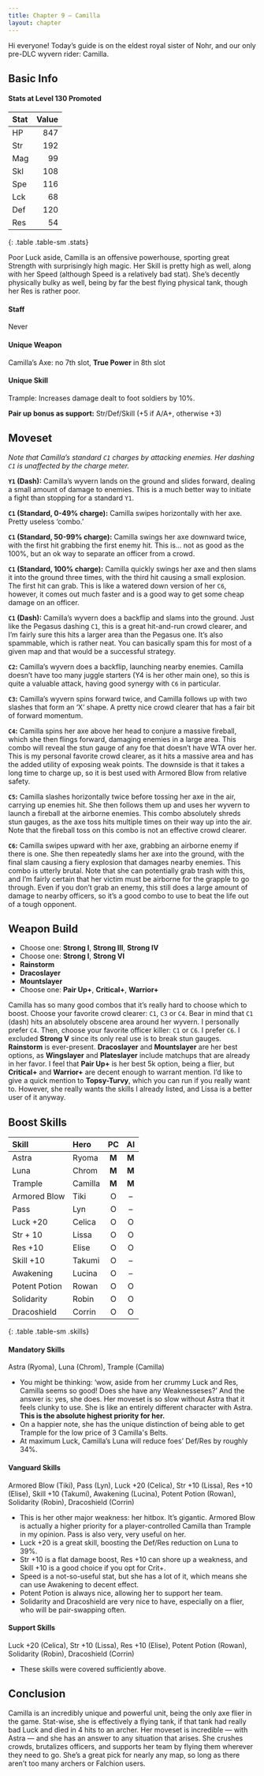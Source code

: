 ```yaml
---
title: Chapter 9 — Camilla
layout: chapter
---
```


Hi everyone! Today’s guide is on the eldest royal sister of Nohr, and our only pre-DLC wyvern rider: Camilla.

## Basic Info

#### Stats at Level 130 Promoted

| Stat | Value |
| :--- | ----: |
| HP   |   847 |
| Str  |   192 |
| Mag  |    99 |
| Skl  |   108 |
| Spe  |   116 |
| Lck  |    68 |
| Def  |   120 |
| Res  |    54 |
{: .table .table-sm .stats}

Poor Luck aside, Camilla is an offensive powerhouse, sporting great Strength with surprisingly high magic. Her Skill is pretty high as well, along with her Speed (although Speed is a relatively bad stat). She’s decently physically bulky as well, being by far the best flying physical tank, though her Res is rather poor.

#### Staff

Never

#### Unique Weapon

Camilla’s Axe: no 7th slot, **True Power** in 8th slot

#### Unique Skill

Trample: Increases damage dealt to foot soldiers by 10%.

**Pair up bonus as support:** Str/Def/Skill (+5 if A/A+, otherwise +3)

## Moveset

_Note that Camilla’s standard `C1` charges by attacking enemies. Her dashing `C1` is unaffected by the charge meter._

**`Y1` (Dash):** Camilla’s wyvern lands on the ground and slides forward, dealing a small amount of damage to enemies. This is a much better way to initiate a fight than stopping for a standard `Y1`.

**`C1` (Standard, 0-49% charge):** Camilla swipes horizontally with her axe. Pretty useless ‘combo.’

**`C1` (Standard, 50-99% charge):** Camilla swings her axe downward twice, with the first hit grabbing the first enemy hit. This is… not as good as the 100%, but an ok way to separate an officer from a crowd.

**`C1` (Standard, 100% charge):** Camilla quickly swings her axe and then slams it into the ground three times, with the third hit causing a small explosion. The first hit can grab. This is like a watered down version of her `C6`, however, it comes out much faster and is a good way to get some cheap damage on an officer.

**`C1` (Dash):** Camilla’s wyvern does a backflip and slams into the ground. Just like the Pegasus dashing `C1`, this is a great hit-and-run crowd clearer, and I’m fairly sure this hits a larger area than the Pegasus one. It’s also spammable, which is rather neat. You can basically spam this for most of a given map and that would be a successful strategy.

**`C2`:** Camilla’s wyvern does a backflip, launching nearby enemies. Camilla doesn’t have too many juggle starters (Y4 is her other main one), so this is quite a valuable attack, having good synergy with `C6` in particular.

**`C3`:** Camilla’s wyvern spins forward twice, and Camilla follows up with two slashes that form an ‘X’ shape. A pretty nice crowd clearer that has a fair bit of forward momentum.

**`C4`:** Camilla spins her axe above her head to conjure a massive fireball, which she then flings forward, damaging enemies in a large area. This combo will reveal the stun gauge of any foe that doesn’t have WTA over her. This is my personal favorite crowd clearer, as it hits a massive area and has the added utility of exposing weak points. The downside is that it takes a long time to charge up, so it is best used with Armored Blow from relative safety.

**`C5`:** Camilla slashes horizontally twice before tossing her axe in the air, carrying up enemies hit. She then follows them up and uses her wyvern to launch a fireball at the airborne enemies. This combo absolutely shreds stun gauges, as the axe toss hits multiple times on their way up into the air. Note that the fireball toss on this combo is not an effective crowd clearer.

**`C6`:** Camilla swipes upward with her axe, grabbing an airborne enemy if there is one. She then repeatedly slams her axe into the ground, with the final slam causing a fiery explosion that damages nearby enemies. This combo is utterly brutal. Note that she can potentially grab trash with this, and I’m fairly certain that her victim must be airborne for the grapple to go through. Even if you don’t grab an enemy, this still does a large amount of damage to nearby officers, so it’s a good combo to use to beat the life out of a tough opponent.

## Weapon Build

- Choose one: **Strong I**, **Strong III**, **Strong IV**
- Choose one: **Strong I**, **Strong VI**
- **Rainstorm**
- **Dracoslayer**
- **Mountslayer**
- Choose one: **Pair Up+**, **Critical+**, **Warrior+**

Camilla has so many good combos that it’s really hard to choose which to boost. Choose your favorite crowd clearer: `C1`, `C3` or `C4`. Bear in mind that `C1` (dash) hits an absolutely obscene area around her wyvern. I personally prefer `C4`. Then, choose your favorite officer killer: `C1` or `C6`. I prefer `C6`. I excluded **Strong V** since its only real use is to break stun gauges. **Rainstorm** is ever-present. **Dracoslayer** and **Mountslayer** are her best options, as **Wingslayer** and **Plateslayer** include matchups that are already in her favor. I feel that **Pair Up+** is her best 5k option, being a flier, but **Critical+** and **Warrior+** are decent enough to warrant mention. I’d like to give a quick mention to **Topsy-Turvy**, which you can run if you really want to. However, she really wants the skills I already listed, and Lissa is a better user of it anyway.

## Boost Skills

| Skill          | Hero        |  PC   |  AI   |
| :------------- | :---------- | :---: | :---: |
| Astra          | Ryoma       | **M** | **M** |
| Luna           | Chrom       | **M** | **M** |
| Trample        | Camilla     | **M** | **M** |
| Armored Blow   | Tiki        |   O   |   –   |
| Pass           | Lyn         |   O   |   –   |
| Luck +20       | Celica      |   O   |   O   |
| Str + 10       | Lissa       |   O   |   O   |
| Res +10        | Elise       |   O   |   O   |
| Skill +10      | Takumi      |   O   |   –   |
| Awakening      | Lucina      |   O   |   –   |
| Potent Potion  | Rowan       |   O   |   O   |
| Solidarity     | Robin       |   O   |   O   |
| Dracoshield    | Corrin      |   O   |   O   |
{: .table .table-sm .skills}

#### Mandatory Skills

Astra (Ryoma), Luna (Chrom), Trample (Camilla)

- You might be thinking: ‘wow, aside from her crummy Luck and Res, Camilla seems so good! Does she have any Weaknesseses?’ And the answer is: yes, she does. Her moveset is so slow without Astra that it feels clunky to use. She is like an entirely different character with Astra. **This is the absolute highest priority for her.**
- On a happier note, she has the unique distinction of being able to get Trample for the low price of 3 Camilla's Belts.
- At maximum Luck, Camilla’s Luna will reduce foes’ Def/Res by roughly 34%.

#### Vanguard Skills

Armored Blow (Tiki), Pass (Lyn), Luck +20 (Celica), Str +10 (Lissa), Res +10 (Elise), Skill +10 (Takumi), Awakening (Lucina), Potent Potion (Rowan), Solidarity (Robin), Dracoshield (Corrin)

- This is her other major weakness: her hitbox. It’s gigantic. Armored Blow is actually a higher priority for a player-controlled Camilla than Trample in my opinion. Pass is also very, very useful on her.
- Luck +20 is a great skill, boosting the Def/Res reduction on Luna to 39%.
- Str +10 is a flat damage boost, Res +10 can shore up a weakness, and Skill +10 is a good choice if you opt for Crit+.
- Speed is a not-so-useful stat, but she has a lot of it, which means she can use Awakening to decent effect.
- Potent Potion is always nice, allowing her to support her team.
- Solidarity and Dracoshield are very nice to have, especially on a flier, who will be pair-swapping often.

#### Support Skills

Luck +20 (Celica), Str +10 (Lissa), Res +10 (Elise), Potent Potion (Rowan), Solidarity (Robin), Dracoshield (Corrin)

- These skills were covered sufficiently above.

## Conclusion

Camilla is an incredibly unique and powerful unit, being the only axe flier in the game. Stat-wise, she is effectively a flying tank, if that tank had really bad Luck and died in 4 hits to an archer. Her moveset is incredible — with Astra — and she has an answer to any situation that arises. She crushes crowds, brutalizes officers, and supports her team by flying them wherever they need to go. She’s a great pick for nearly any map, so long as there aren’t too many archers or Falchion users.
